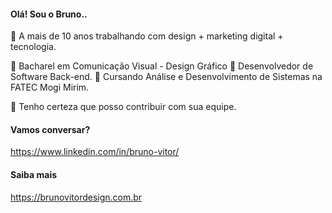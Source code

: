 #### Olá! Sou o Bruno.. 


🔭 A mais de 10 anos trabalhando com design + marketing digital + tecnologia. 

🌱 Bacharel em Comunicação Visual - Design Gráfico
🌱 Desenvolvedor de Software Back-end. 
🌱 Cursando Análise e Desenvolvimento de Sistemas na FATEC Mogi Mirim.

💬 Tenho certeza que posso contribuir com sua equipe. 

#### Vamos conversar?
https://www.linkedin.com/in/bruno-vitor/

#### Saiba mais
https://brunovitordesign.com.br
